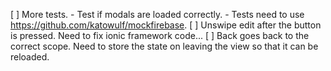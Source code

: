 [ ] More tests.
    - Test if modals are loaded correctly.
    - Tests need to use https://github.com/katowulf/mockfirebase.
[ ] Unswipe edit after the button is pressed.
    Need to fix ionic framework code...
[ ] Back goes back to the correct scope.
    Need to store the state on leaving the view so that it can
    be reloaded.
